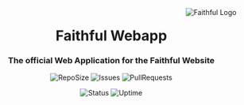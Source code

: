 <img src="https://raw.githubusercontent.com/Faithful-Resource-Pack/Branding/main/logos/transparent/256/plain_logo.png" alt="Faithful Logo" align="right">
<div align="center">
  <h1>Faithful Webapp</h1>
  <h3>The official Web Application for the Faithful Website</h3>

![RepoSize](https://img.shields.io/github/repo-size/Faithful-Resource-Pack/App)
![Issues](https://img.shields.io/github/issues/Faithful-Resource-Pack/App)
![PullRequests](https://img.shields.io/github/issues-pr/Faithful-Resource-Pack/App)

![Status](https://status.faithfulpack.net/api/badge/4/status)
![Uptime](https://status.faithfulpack.net/api/badge/4/uptime/24?label=24h%20&labelSuffix=Uptime)
</div>
